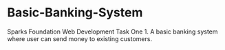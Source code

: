# Basic-Banking-System
Sparks Foundation Web Development Task One 1. A basic banking system where user can send money to existing customers.

